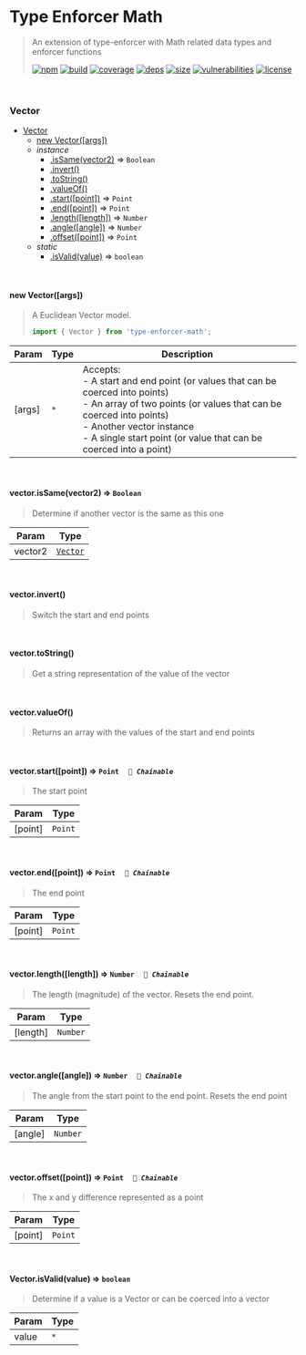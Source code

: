 # Type Enforcer Math

> An extension of type-enforcer with Math related data types and enforcer functions
>
> [![npm][npm]][npm-url]
[![build][build]][build-url]
[![coverage][coverage]][coverage-url]
[![deps][deps]][deps-url]
[![size][size]][size-url]
[![vulnerabilities][vulnerabilities]][vulnerabilities-url]
[![license][license]][license-url]


<br><a name="Vector"></a>

### Vector

* [Vector](#Vector)
    * [new Vector([args])](#new_Vector_new)
    * _instance_
        * [.isSame(vector2)](#Vector+isSame) ⇒ <code>Boolean</code>
        * [.invert()](#Vector+invert)
        * [.toString()](#Vector+toString)
        * [.valueOf()](#Vector+valueOf)
        * [.start([point])](#Vector+start) ⇒ <code>Point</code>
        * [.end([point])](#Vector+end) ⇒ <code>Point</code>
        * [.length([length])](#Vector+length) ⇒ <code>Number</code>
        * [.angle([angle])](#Vector+angle) ⇒ <code>Number</code>
        * [.offset([point])](#Vector+offset) ⇒ <code>Point</code>
    * _static_
        * [.isValid(value)](#Vector.isValid) ⇒ <code>boolean</code>


<br><a name="new_Vector_new"></a>

#### new Vector([args])
> A Euclidean Vector model.
> 
> ``` javascript
> import { Vector } from 'type-enforcer-math';
> ```


| Param | Type | Description |
| --- | --- | --- |
| [args] | <code>\*</code> | Accepts: <br>- A start and end point (or values that can be coerced into points) <br>- An array of two points (or values that can be coerced into points) <br>- Another vector instance <br>- A single start point (or value that can be coerced into a point) |


<br><a name="Vector+isSame"></a>

#### vector.isSame(vector2) ⇒ <code>Boolean</code>
> Determine if another vector is the same as this one


| Param | Type |
| --- | --- |
| vector2 | [<code>Vector</code>](#Vector) | 


<br><a name="Vector+invert"></a>

#### vector.invert()
> Switch the start and end points


<br><a name="Vector+toString"></a>

#### vector.toString()
> Get a string representation of the value of the vector


<br><a name="Vector+valueOf"></a>

#### vector.valueOf()
> Returns an array with the values of the start and end points


<br><a name="Vector+start"></a>

#### vector.start([point]) ⇒ <code>Point</code>&nbsp;&nbsp;&nbsp;&nbsp;&nbsp;_`🔗 Chainable`_

> The start point


| Param | Type |
| --- | --- |
| [point] | <code>Point</code> | 


<br><a name="Vector+end"></a>

#### vector.end([point]) ⇒ <code>Point</code>&nbsp;&nbsp;&nbsp;&nbsp;&nbsp;_`🔗 Chainable`_

> The end point


| Param | Type |
| --- | --- |
| [point] | <code>Point</code> | 


<br><a name="Vector+length"></a>

#### vector.length([length]) ⇒ <code>Number</code>&nbsp;&nbsp;&nbsp;&nbsp;&nbsp;_`🔗 Chainable`_

> The length (magnitude) of the vector. Resets the end point.


| Param | Type |
| --- | --- |
| [length] | <code>Number</code> | 


<br><a name="Vector+angle"></a>

#### vector.angle([angle]) ⇒ <code>Number</code>&nbsp;&nbsp;&nbsp;&nbsp;&nbsp;_`🔗 Chainable`_

> The angle from the start point to the end point. Resets the end point


| Param | Type |
| --- | --- |
| [angle] | <code>Number</code> | 


<br><a name="Vector+offset"></a>

#### vector.offset([point]) ⇒ <code>Point</code>&nbsp;&nbsp;&nbsp;&nbsp;&nbsp;_`🔗 Chainable`_

> The x and y difference represented as a point


| Param | Type |
| --- | --- |
| [point] | <code>Point</code> | 


<br><a name="Vector.isValid"></a>

#### Vector.isValid(value) ⇒ <code>boolean</code>
> Determine if a value is a Vector or can be coerced into a vector


| Param | Type |
| --- | --- |
| value | <code>\*</code> | 


[npm]: https://img.shields.io/npm/v/type-enforcer-math.svg
[npm-url]: https://npmjs.com/package/type-enforcer-math
[build]: https://travis-ci.org/DarrenPaulWright/type-enforcer-math.svg?branch&#x3D;master
[build-url]: https://travis-ci.org/DarrenPaulWright/type-enforcer-math
[coverage]: https://coveralls.io/repos/github/DarrenPaulWright/type-enforcer-math/badge.svg?branch&#x3D;master
[coverage-url]: https://coveralls.io/github/DarrenPaulWright/type-enforcer-math?branch&#x3D;master
[deps]: https://david-dm.org/darrenpaulwright/type-enforcer-math.svg
[deps-url]: https://david-dm.org/darrenpaulwright/type-enforcer-math
[size]: https://packagephobia.now.sh/badge?p&#x3D;type-enforcer-math
[size-url]: https://packagephobia.now.sh/result?p&#x3D;type-enforcer-math
[vulnerabilities]: https://snyk.io/test/github/DarrenPaulWright/type-enforcer-math/badge.svg?targetFile&#x3D;package.json
[vulnerabilities-url]: https://snyk.io/test/github/DarrenPaulWright/type-enforcer-math?targetFile&#x3D;package.json
[license]: https://img.shields.io/github/license/DarrenPaulWright/type-enforcer-math.svg
[license-url]: https://npmjs.com/package/type-enforcer-math/LICENSE.md

